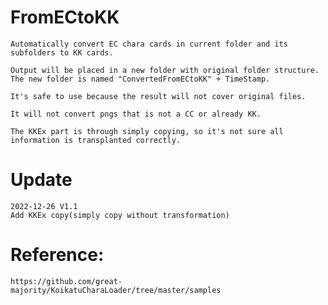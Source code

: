 # FromECtoKK

	Automatically convert EC chara cards in current folder and its subfolders to KK cards.
	
	Output will be placed in a new folder with original folder structure.
	The new folder is named "ConvertedFromECtoKK" + TimeStamp.
	
	It's safe to use because the result will not cover original files.
	
	It will not convert pngs that is not a CC or already KK.
	
	The KKEx part is through simply copying, so it's not sure all information is transplanted correctly.
	
# Update
	2022-12-26 V1.1
	Add KKEx copy(simply copy without transformation)

# Reference:
	https://github.com/great-majority/KoikatuCharaLoader/tree/master/samples
